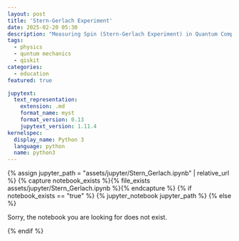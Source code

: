 ```yaml
---
layout: post
title: 'Stern-Gerlach Experiment'
date: 2025-02-20 05:30
description: "Measuring Spin (Stern-Gerlach Experiment) in Quantum Computer"
tags: 
  - physics
  - quntum mechanics
  - qiskit
categories: 
  - education
featured: true

jupytext:
  text_representation:
    extension: .md
    format_name: myst
    format_version: 0.13
    jupytext_version: 1.11.4
kernelspec:
  display_name: Python 3
  language: python
  name: python3
---
```

{% assign jupyter_path = "assets/jupyter/Stern_Gerlach.ipynb" | relative_url %}
{% capture notebook_exists %}{% file_exists assets/jupyter/Stern_Gerlach.ipynb %}{% endcapture %}
{% if notebook_exists == "true" %}
{% jupyter_notebook jupyter_path %}
{% else %}

<p>Sorry, the notebook you are looking for does not exist.</p>
{% endif %}


